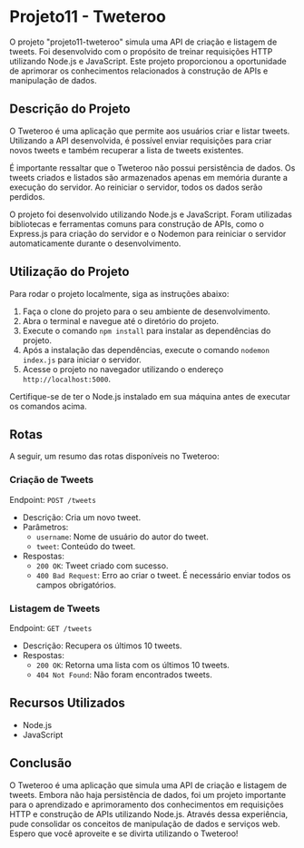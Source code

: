 # Projeto11 - Tweteroo

O projeto "projeto11-tweteroo" simula uma API de criação e listagem de tweets. Foi desenvolvido com o propósito de treinar requisições HTTP utilizando Node.js e JavaScript. Este projeto proporcionou a oportunidade de aprimorar os conhecimentos relacionados à construção de APIs e manipulação de dados.

## Descrição do Projeto

O Tweteroo é uma aplicação que permite aos usuários criar e listar tweets. Utilizando a API desenvolvida, é possível enviar requisições para criar novos tweets e também recuperar a lista de tweets existentes.

É importante ressaltar que o Tweteroo não possui persistência de dados. Os tweets criados e listados são armazenados apenas em memória durante a execução do servidor. Ao reiniciar o servidor, todos os dados serão perdidos.

O projeto foi desenvolvido utilizando Node.js e JavaScript. Foram utilizadas bibliotecas e ferramentas comuns para construção de APIs, como o Express.js para criação do servidor e o Nodemon para reiniciar o servidor automaticamente durante o desenvolvimento.

## Utilização do Projeto

Para rodar o projeto localmente, siga as instruções abaixo:

1. Faça o clone do projeto para o seu ambiente de desenvolvimento.
2. Abra o terminal e navegue até o diretório do projeto.
3. Execute o comando `npm install` para instalar as dependências do projeto.
4. Após a instalação das dependências, execute o comando `nodemon index.js` para iniciar o servidor.
5. Acesse o projeto no navegador utilizando o endereço `http://localhost:5000`.

Certifique-se de ter o Node.js instalado em sua máquina antes de executar os comandos acima.

## Rotas

A seguir, um resumo das rotas disponíveis no Tweteroo:

### Criação de Tweets

Endpoint: `POST /tweets`

- Descrição: Cria um novo tweet.
- Parâmetros:
  - `username`: Nome de usuário do autor do tweet.
  - `tweet`: Conteúdo do tweet.
- Respostas:
  - `200 OK`: Tweet criado com sucesso.
  - `400 Bad Request`: Erro ao criar o tweet. É necessário enviar todos os campos obrigatórios.

### Listagem de Tweets

Endpoint: `GET /tweets`

- Descrição: Recupera os últimos 10 tweets.
- Respostas:
  - `200 OK`: Retorna uma lista com os últimos 10 tweets.
  - `404 Not Found`: Não foram encontrados tweets.


## Recursos Utilizados

- Node.js
- JavaScript

## Conclusão

O Tweteroo é uma aplicação que simula uma API de criação e listagem de tweets. Embora não haja persistência de dados, foi um projeto importante para o aprendizado e aprimoramento dos conhecimentos em requisições HTTP e construção de APIs utilizando Node.js. Através dessa experiência, pude consolidar os conceitos de manipulação de dados e serviços web. Espero que você aproveite e se divirta utilizando o Tweteroo!

